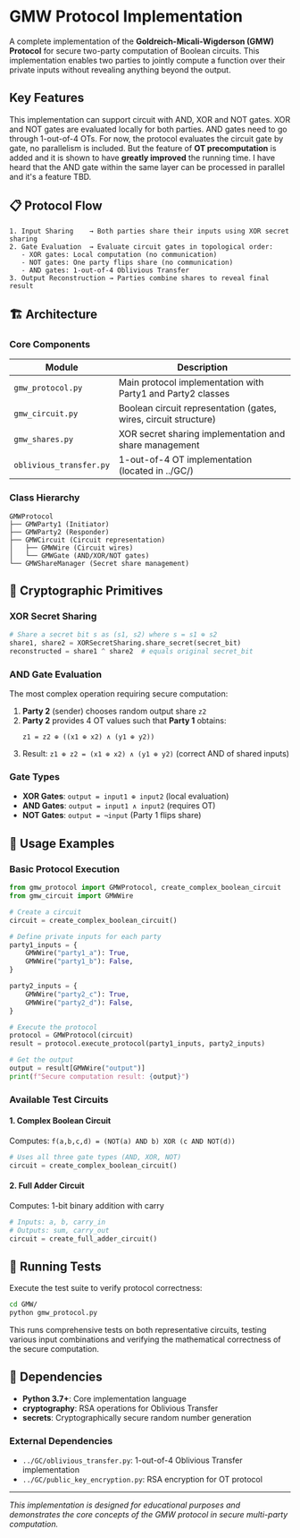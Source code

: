 # GMW Protocol Implementation

A complete implementation of the **Goldreich-Micali-Wigderson (GMW) Protocol** for secure two-party computation of Boolean circuits. This implementation enables two parties to jointly compute a function over their private inputs without revealing anything beyond the output.


## Key Features

This implementation can support circuit with AND, XOR and NOT gates. XOR and NOT gates are evaluated locally for both parties. AND gates need to go through 1-out-of-4 OTs.
For now, the protocol evaluates the circuit gate by gate, no parallelism is included. But the feature of **OT precomputation** is added and it is shown to have **greatly improved** the running time. I have heard that the AND gate within the same layer can be processed in parallel and it's a feature TBD.

## 📋 Protocol Flow

```
1. Input Sharing    → Both parties share their inputs using XOR secret sharing
2. Gate Evaluation  → Evaluate circuit gates in topological order:
   - XOR gates: Local computation (no communication)
   - NOT gates: One party flips share (no communication)  
   - AND gates: 1-out-of-4 Oblivious Transfer
3. Output Reconstruction → Parties combine shares to reveal final result
```

## 🏗️ Architecture

### Core Components

| Module                  | Description                                                      |
| ----------------------- | ---------------------------------------------------------------- |
| `gmw_protocol.py`       | Main protocol implementation with Party1 and Party2 classes      |
| `gmw_circuit.py`        | Boolean circuit representation (gates, wires, circuit structure) |
| `gmw_shares.py`         | XOR secret sharing implementation and share management           |
| `oblivious_transfer.py` | 1-out-of-4 OT implementation (located in ../GC/)                 |

### Class Hierarchy

```
GMWProtocol
├── GMWParty1 (Initiator)
├── GMWParty2 (Responder)  
├── GMWCircuit (Circuit representation)
│   ├── GMWWire (Circuit wires)
│   └── GMWGate (AND/XOR/NOT gates)
└── GMWShareManager (Secret share management)
```

## 🧮 Cryptographic Primitives

### XOR Secret Sharing
```python
# Share a secret bit s as (s1, s2) where s = s1 ⊕ s2
share1, share2 = XORSecretSharing.share_secret(secret_bit)
reconstructed = share1 ^ share2  # equals original secret_bit
```

### AND Gate Evaluation
The most complex operation requiring secure computation:

1. **Party 2** (sender) chooses random output share `z2`
2. **Party 2** provides 4 OT values such that **Party 1** obtains:
   ```
   z1 = z2 ⊕ ((x1 ⊕ x2) ∧ (y1 ⊕ y2))
   ```
3. Result: `z1 ⊕ z2 = (x1 ⊕ x2) ∧ (y1 ⊕ y2)` (correct AND of shared inputs)

### Gate Types
- **XOR Gates**: `output = input1 ⊕ input2` (local evaluation)
- **AND Gates**: `output = input1 ∧ input2` (requires OT)
- **NOT Gates**: `output = ¬input` (Party 1 flips share)

## 🚀 Usage Examples

### Basic Protocol Execution

```python
from gmw_protocol import GMWProtocol, create_complex_boolean_circuit
from gmw_circuit import GMWWire

# Create a circuit
circuit = create_complex_boolean_circuit()

# Define private inputs for each party
party1_inputs = {
    GMWWire("party1_a"): True,
    GMWWire("party1_b"): False,
}

party2_inputs = {
    GMWWire("party2_c"): True,
    GMWWire("party2_d"): False,
}

# Execute the protocol
protocol = GMWProtocol(circuit)
result = protocol.execute_protocol(party1_inputs, party2_inputs)

# Get the output
output = result[GMWWire("output")]
print(f"Secure computation result: {output}")
```

### Available Test Circuits

#### 1. Complex Boolean Circuit
Computes: `f(a,b,c,d) = (NOT(a) AND b) XOR (c AND NOT(d))`

```python
# Uses all three gate types (AND, XOR, NOT)
circuit = create_complex_boolean_circuit()
```

#### 2. Full Adder Circuit  
Computes: 1-bit binary addition with carry

```python
# Inputs: a, b, carry_in
# Outputs: sum, carry_out
circuit = create_full_adder_circuit()
```

## 🧪 Running Tests

Execute the test suite to verify protocol correctness:

```bash
cd GMW/
python gmw_protocol.py
```

This runs comprehensive tests on both representative circuits, testing various input combinations and verifying the mathematical correctness of the secure computation.

## 🔧 Dependencies

- **Python 3.7+**: Core implementation language
- **cryptography**: RSA operations for Oblivious Transfer
- **secrets**: Cryptographically secure random number generation

### External Dependencies
- `../GC/oblivious_transfer.py`: 1-out-of-4 Oblivious Transfer implementation
- `../GC/public_key_encryption.py`: RSA encryption for OT protocol

---

*This implementation is designed for educational purposes and demonstrates the core concepts of the GMW protocol in secure multi-party computation.*
